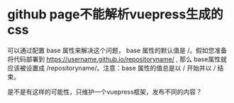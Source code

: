 # github page不能解析vuepress生成的css
可以通过配置 base 属性来解决这个问题， base 属性的默认值是 /。假如您准备将代码部署到 https://username.github.io/repositoryname/ , 那么 base属性就应该被设置成 /repositoryname/。注意：base 属性的值总是以 / 开始并以 / 结束。

是不是有这样的可能性，只维护一个vuepress框架，发布不同的内容？
